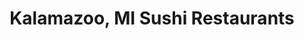 ---
layout: city
title: Kalamazoo, MI Sushi Restaurants
permalink: /michigan/kalamazoo/
stateAbbr: MI
stateName: Michigan
cityName: Kalamazoo
---